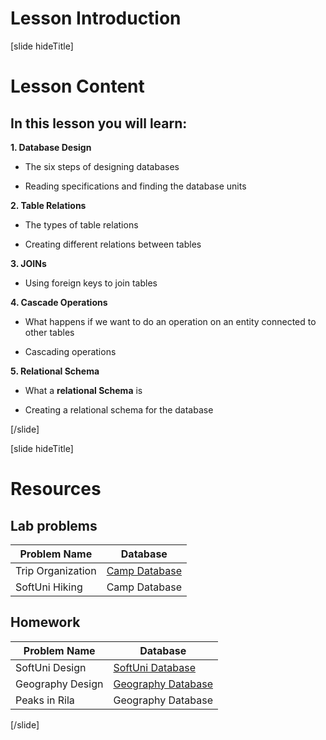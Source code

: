 # Lesson Introduction

[slide hideTitle]

# Lesson Content

## In this lesson you will learn:

**1. Database Design**

- The six steps of designing databases

- Reading specifications and finding the database units

**2. Table Relations**

- The types of table relations

- Creating different relations between tables

**3. JOINs**

- Using foreign keys to join tables

**4. Cascade Operations**

- What happens if we want to do an operation on an entity connected to other tables

- Cascading operations

**5. Relational Schema**

- What a **relational Schema** is

- Creating a relational schema for the database

[/slide]


[slide hideTitle]
# Resources

## Lab problems

|**Problem Name**|**Database**|
|---|---|
|Trip Organization|[Camp Database](https://videos.softuni.org/resources/java/java-mysql/camp_db_table_relations.zip)|
|SoftUni Hiking|Camp Database|

## Homework

|**Problem Name**|**Database**|
|---|---|
|SoftUni Design|[SoftUni Database](https://videos.softuni.org/resources/java/java-mysql/soft_uni_database_table_relations.zip)|
|Geography Design|[Geography Database](https://videos.softuni.org/resources/java/java-mysql/geography_database_table_relations.zip)|
|Peaks in Rila|Geography Database|

[/slide]
